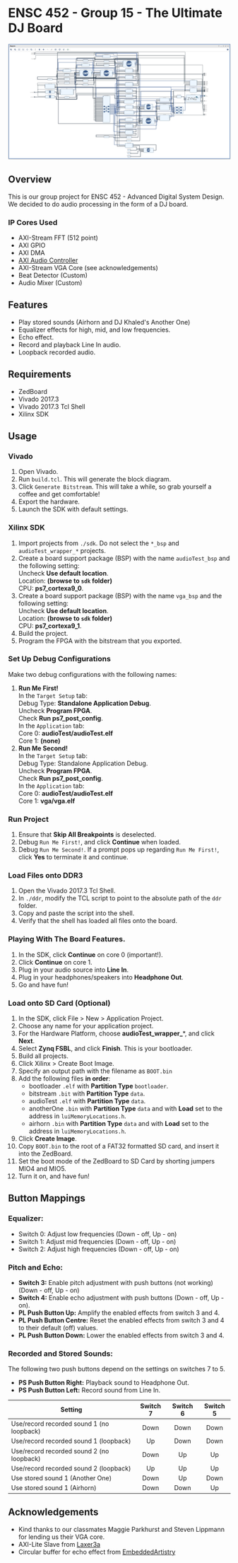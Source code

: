 # ENSC 452 - Group 15 - The Ultimate DJ Board
![Block Diagram](bd-screenshot.jpg)

## Overview
This is our group project for ENSC 452 - Advanced Digital System Design.  We decided to do audio processing in the form of a DJ board.

### IP Cores Used
* AXI-Stream FFT (512 point)
* AXI GPIO
* AXI DMA
* [AXI Audio Controller](https://github.com/Laxer3a/ZedBoardAudio)
* AXI-Stream VGA Core (see acknowledgements)
* Beat Detector (Custom)
* Audio Mixer (Custom)


## Features
* Play stored sounds (Airhorn and DJ Khaled's Another One)
* Equalizer effects for high, mid, and low frequencies.
* Echo effect.
* Record and playback Line In audio.
* Loopback recorded audio.

## Requirements
* ZedBoard
* Vivado 2017.3
* Vivado 2017.3 Tcl Shell
* Xilinx SDK

## Usage

### Vivado
1. Open Vivado.
2. Run `build.tcl`.  This will generate the block diagram.
3. Click `Generate Bitstream`.  This will take a while, so grab yourself a coffee and get comfortable!
4. Export the hardware.
5. Launch the SDK with default settings.

### Xilinx SDK
1. Import projects from `./sdk`.  Do not select the `*_bsp` and `audioTest_wrapper_*` projects.
2. Create a board support package (BSP) with the name `audioTest_bsp` and the following setting:  
   Uncheck **Use default location**.  
   Location: **(browse to `sdk` folder)**  
   CPU: **ps7_cortexa9_0**.
3. Create a board support package (BSP) with the name `vga_bsp` and the following setting:  
   Uncheck **Use default location**.  
   Location: **(browse to `sdk` folder)**  
   CPU: **ps7_cortexa9_1**.
2. Build the project.
3. Program the FPGA with the bitstream that you exported.

### Set Up Debug Configurations
Make two debug configurations with the following names:

1. **Run Me First!**  
   In the `Target Setup` tab:  
   Debug Type: **Standalone Application Debug**.  
   Uncheck **Program FPGA**.  
   Check **Run ps7\_post\_config**.  
   In the `Application` tab:  
   Core 0: **audioTest/audioTest.elf**  
   Core 1: **(none)**
2. **Run Me Second!**  
   In the `Target Setup` tab:  
   Debug Type: Standalone Application Debug.  
   Uncheck **Program FPGA**.  
   Check **Run ps7\_post\_config**.  
   In the `Application` tab:  
   Core 0: **audioTest/audioTest.elf**  
   Core 1: **vga/vga.elf**

### Run Project
1. Ensure that **Skip All Breakpoints** is deselected.
2. Debug `Run Me First!`, and click **Continue** when loaded.
3. Debug `Run Me Second!`.  If a prompt pops up regarding `Run Me First!`, click **Yes** to terminate it and continue.

### Load Files onto DDR3
1. Open the Vivado 2017.3 Tcl Shell.
2. In `./ddr`, modify the TCL script to point to the absolute path of the `ddr` folder.
3. Copy and paste the script into the shell.
4. Verify that the shell has loaded all files onto the board.

### Playing With The Board Features.
1. In the SDK, click **Continue** on core 0 (important!).
2. Click **Continue** on core 1.
3. Plug in your audio source into **Line In**.
4. Plug in your headphones/speakers into **Headphone Out**.
5. Go and have fun!

### Load onto SD Card (Optional)
1. In the SDK, click File > New > Application Project.
2. Choose any name for your application project.
3. For the Hardware Platform, choose **audioTest_wrapper_***, and click **Next**.
4. Select **Zynq FSBL**, and click **Finish**.  This is your bootloader.
5. Build all projects.
6. Click Xilinx > Create Boot Image.
7. Specify an output path with the filename as `BOOT.bin`
7. Add the following files **in order**:
   - bootloader `.elf` with **Partition Type** `bootloader`.
   - bitstream `.bit` with **Partition Type** `data`.
   - audioTest `.elf` with **Partition Type** `data`.
   - anotherOne `.bin` with **Partition Type** `data` and with **Load** set to the address in `luiMemoryLocations.h`.
   - airhorn `.bin` with **Partition Type** `data` and with **Load** set to the address in `luiMemoryLocations.h`.
8. Click **Create Image**.
9. Copy `BOOT.bin` to the root of a FAT32 formatted SD card, and insert it into the ZedBoard.
10. Set the boot mode of the ZedBoard to SD Card by shorting jumpers MIO4 and MIO5.
11. Turn it on, and have fun!


## Button Mappings
### Equalizer: 

- Switch 0: Adjust low frequencies (Down - off, Up - on)  
- Switch 1: Adjust mid frequencies (Down - off, Up - on)  
- Switch 2: Adjust high frequencies (Down - off, Up - on)  

### Pitch and Echo:
- **Switch 3:** Enable pitch adjustment with push buttons (not working) (Down - off, Up - on)
- **Switch 4:** Enable echo adjustment with push buttons (Down - off, Up - on).
- **PL Push Button Up:** Amplify the enabled effects from switch 3 and 4.
- **PL Push Button Centre:** Reset the enabled effects from switch 3 and 4 to their default (off) values.
- **PL Push Button Down:** Lower the enabled effects from switch 3 and 4.

### Recorded and Stored Sounds:
The following two push buttons depend on the settings on switches 7 to 5.

- **PS Push Button Right:** Playback sound to Headphone Out.
- **PS Push Button Left:** Record sound from Line In.

| Setting                                       | Switch 7  | Switch 6  | Switch 5  |  
| --------------------------------------------- |:---------:|:---------:|:---------:|  
| Use/record recorded sound 1 (no loopback)     | Down      | Down      | Down      |  
| Use/record recorded sound 1 (loopback)        | Up        | Down      | Down      |  
| Use/record recorded sound 2 (no loopback)     | Down      | Up        | Up        |  
| Use/record recorded sound 2 (loopback)        | Up        | Up        | Up        |  
| Use stored sound 1 (Another One)              | Down      | Up        | Down      |  
| Use stored sound 1 (Airhorn)                  | Down      | Down      | Up        |  

## Acknowledgements
- Kind thanks to our classmates Maggie Parkhurst and Steven Lippmann for lending us their VGA core.
- AXI-Lite Slave from [Laxer3a](https://github.com/Laxer3a/ZedBoardAudio)
- Circular buffer for echo effect from [EmbeddedArtistry](https://github.com/embeddedartistry/embedded-resources/blob/master/examples/c/circular_buffer.c)